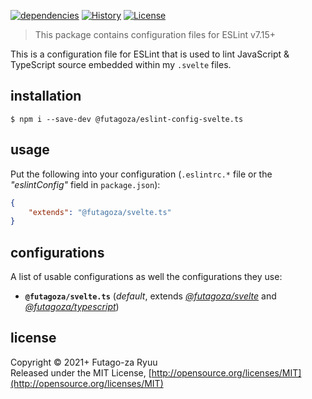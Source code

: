 [![dependencies](https://img.shields.io/david/futagoza/eslint-config-futagozaryuu.svg?path=packages/@futagoza/eslint-config-svelte.ts)](https://david-dm.org/futagoza/eslint-config-futagozaryuu?path=packages/@futagoza/eslint-config-svelte.ts)
[![History](https://img.shields.io/badge/history-CHANGELOG.md-orange.svg)](https://github.com/futagoza/eslint-config-futagozaryuu/blob/master/CHANGELOG.md)
[![License](https://img.shields.io/badge/license-mit-blue.svg)](https://opensource.org/licenses/MIT)

> This package contains configuration files for ESLint v7.15+<br>

This is a configuration file for ESLint that is used to lint JavaScript & TypeScript source embedded within my `.svelte` files.

## installation

```console
$ npm i --save-dev @futagoza/eslint-config-svelte.ts
```

## usage

Put the following into your configuration (`.eslintrc.*` file or the _"eslintConfig"_ field in `package.json`):

```json
{
    "extends": "@futagoza/svelte.ts"
}
```

## configurations

A list of usable configurations as well the configurations they use:

- __`@futagoza/svelte.ts`__ (_default_, extends _[@futagoza/svelte][ECS]_ and _[@futagoza/typescript][ECT]_)

[ECS]: https://www.npmjs.com/package/@futagoza/eslint-config-svelte
[ECT]: https://www.npmjs.com/package/@futagoza/eslint-config-typescript

## license

Copyright © 2021+ Futago-za Ryuu<br>
Released under the MIT License, [http://opensource.org/licenses/MIT](http://opensource.org/licenses/MIT)
